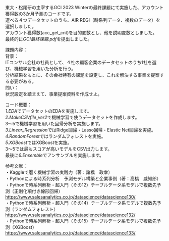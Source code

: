 東大・松尾研の主宰するGCI 2023 Winterの最終課題にて実施した、アカウント獲得数の3か月予測のコードです。  
選べる４つデータセットのうち、AIR REGI（時系列データ、複数のデータ）を選択しました。  
アカウント獲得数(acc_get_cnt)を目的変数とし、他を説明変数としました。  
最終的に*GCI最終課題.pdf*を提出しました。  
  
課題内容：  
背景：  
ITコンサル会社の社員として、４社の顧客企業のデータセットのうち1社を選び、機械学習を用いた分析を行う。  
分析結果をもとに、その会社特有の課題を設定し、これを解決する事業を提案する必要がある。  
問い：  
状況設定を踏まえて、事業提案資料を作成せよ。  
  
コード概要：  
*1.EDA*でデータセットのEDAを実施します。  
*2.MakeCSVfile_ver2*で機械学習で使うデータセットを作成します。  
3～5で機械学習を用いた回帰分析を実施します。  
*3.Linear_Regression*ではRidge回帰・Lasso回帰・Elastic Net回帰を実施。  
*4.RandomForest*ではランダムフォレストを実施。  
*5.XGBoost*ではXGBoostを実施。  
3～5では最もスコアが高いモデルをCSV出力します。  
最後に*6.Ensemble*でアンサンブルを実施します。  
  
参考文献：  
・Kaggleで磨く機械学習の実践力（著：諸橋　政幸）  
・Pythonによる時系列分析　予測モデル構築と企業事例（著：高橋　威知郎）  
・Pythonで時系列解析・超入門（その12）テーブルデータ系モデルで複数先予測（正則化項付き線形回帰）  
https://www.salesanalytics.co.jp/datascience/datascience130/   
・Pythonで時系列解析・超入門（その14）テーブルデータ系モデルで複数先予測（ランダムフォレスト）  
https://www.salesanalytics.co.jp/datascience/datascience132/   
・Pythonで時系列解析・超入門（その15）テーブルデータ系モデルで複数先予測（XGBoost）  
https://www.salesanalytics.co.jp/datascience/datascience133/   
